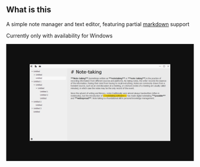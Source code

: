 ## What is this
A simple note manager and text editor, featuring partial [markdown](https://daringfireball.net/projects/markdown/) support

Currently only with availability for Windows

![](example.jpg)

